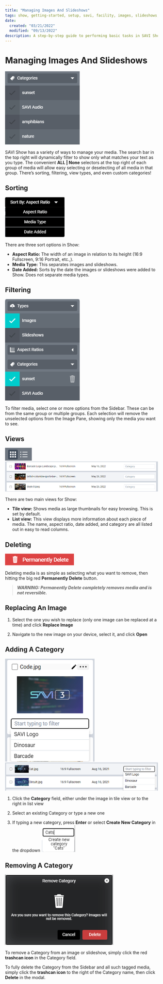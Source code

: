 ```yaml
---
title: "Managing Images And Slideshows"
tags: show, getting-started, setup, savi, facility, images, slideshows, media, sort, ui
date:
  created: "03/21/2022"
  modified: "09/13/2022"
description: A step-by-step guide to performing basic tasks in SAVI Show.
---
```


# Managing Images And Slideshows
<a href="../../../Assets/Knowledge-Base/User-Interface/Show/show-category-list.png">
  <img src="../../../Assets/Knowledge-Base/User-Interface/Show/show-category-list.png" alt="SAVI Show category list" width="" height="">
</a>

SAVI Show has a variety of ways to manage your media. The search bar in the top right will dynamically filter to show only what matches your text as you type. The convenient **ALL | None** selectors at the top right of each group of media will allow easy selecting or deselecting of all media in that group. There’s sorting, filtering, view types, and even custom categories!

## Sorting
<a href="../../../Assets/Knowledge-Base/User-Interface/Show/show-sort-by-dropdown.png">
  <img src="../../../Assets/Knowledge-Base/User-Interface/Show/show-sort-by-dropdown.png" alt="SAVI Show sort by dropdown" width="" height="">
</a>

There are three sort options in Show:
* **Aspect Ratio:** The width of an image in relation to its height (16:9 Fullscreen, 9:16 Portrait, etc.,).
* **Media Type:** This separates images and slideshows.
* **Date Added:** Sorts by the date the images or slideshows were added to Show. Does not separate media types.

## Filtering
<a href="../../../Assets/Knowledge-Base/User-Interface/Show/show-filter-sidebar.png">
  <img src="../../../Assets/Knowledge-Base/User-Interface/Show/show-filter-sidebar.png" alt="SAVI Show sidebar. Filtering images and sunset" width="" height="">
</a>

To filter media, select one or more options from the Sidebar. These can be from the same group or multiple groups. Each selection will remove the unselected options from the Image Pane, showing only the media you want to see.

## Views
<a href="../../../Assets/Knowledge-Base/User-Interface/Show/tile-view-list-view.png">
  <img src="../../../Assets/Knowledge-Base/User-Interface/Show/tile-view-list-view.png" alt="SAVI Show tile and list view icons" width="" height="">
</a>
<a href="../../../Assets/Knowledge-Base/User-Interface/Show/list-view.png">
  <img src="../../../Assets/Knowledge-Base/User-Interface/Show/list-view.png" alt="SAVI Show list view" width="" height="">
</a>

There are two main views for Show:
* **Tile view:** Shows media as large thumbnails for easy browsing. This is set by default.
* **List view:** This view displays more information about each piece of media. The name, aspect ratio, date added, and category are all listed out in easy to read columns.

## Deleting
<a href="../../../Assets/Knowledge-Base/User-Interface/Show/permanently-delete.png">
  <img src="../../../Assets/Knowledge-Base/User-Interface/Show/permanently-delete.png" alt="SAVI Show Permanently Delete icon" width="" height="">
</a>

Deleting media is as simple as selecting what you want to remove, then hitting the big red **Permanently Delete** button.

>***WARNING: Permanently Delete completely removes media and is not reversible.***

## Replacing An Image

1. Select the one you wish to replace (only one image can be replaced at a time) and click **Replace Image**

2. Navigate to the new image on your device, select it, and click **Open**

## Adding A Category
<a href="../../../Assets/Knowledge-Base/User-Interface/Show/show-category-dropdown.png">
  <img src="../../../Assets/Knowledge-Base/User-Interface/Show/show-category-dropdown.png" alt="SAVI Show Category dropdown" width="" height="">
</a>
<a href="../../../Assets/Knowledge-Base/User-Interface/Show/show-category-dropdown-list-view.png">
  <img src="../../../Assets/Knowledge-Base/User-Interface/Show/show-category-dropdown-list-view.png" alt="SAVI Show Category dropdown. list view" width="" height="">
</a>

1. Click the **Category** field, either under the image in tile view or to the right in list view

2. Select an existing Category or type a new one

3. If typing a new category, press **Enter** or select **Create New Category** in the dropdown
[![Create New Category dropdown. Cats](../../../Assets/Knowledge-Base/User-Interface/Show/new-category-cats.png)](../../../Assets/Knowledge-Base/User-Interface/Show/new-category-cats.png)

## Removing A Category
<a href="../../../Assets/Knowledge-Base/User-Interface/Show/show-remove-category-modal.png">
  <img src="../../../Assets/Knowledge-Base/User-Interface/Show/show-remove-category-modal.png" alt="SAVI Show remove category modal" width="" height="">
</a>

To remove a Category from an image or slideshow, simply click the red **trashcan icon** in the Category field.

To fully delete the Category from the Sidebar and all such tagged media, simply click the **trashcan icon** to the right of the Category name, then click **Delete** in the modal.
